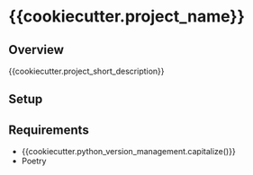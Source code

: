 # {{cookiecutter.project_name}}

## Overview

{{cookiecutter.project_short_description}}


## Setup

## Requirements

* {{cookiecutter.python_version_management.capitalize()}}
* Poetry
